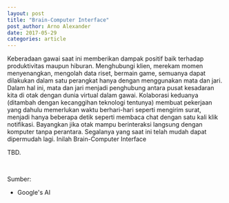 ```yaml
---
layout: post
title: "Brain-Computer Interface"
post_author: Arno Alexander
date: 2017-05-29
categories: article
---
```

<p>Keberadaan gawai saat ini memberikan dampak positif baik terhadap produktivitas maupun hiburan. Menghubungi klien, merekam momen menyenangkan, mengolah data riset, bermain game, semuanya dapat dilakukan dalam satu perangkat hanya dengan menggunakan mata dan jari. Dalam hal ini, mata dan jari menjadi penghubung antara pusat kesadaran kita di otak dengan dunia virtual dalam gawai. Kolaborasi keduanya (ditambah dengan kecanggihan teknologi tentunya) membuat pekerjaan yang dahulu memerlukan waktu berhari-hari seperti mengirim surat, menjadi hanya beberapa detik seperti membaca chat dengan satu kali klik notifikasi. Bayangkan jika otak mampu berinteraksi langsung dengan komputer tanpa perantara. Segalanya yang saat ini telah mudah dapat dipermudah lagi. Inilah Brain-Computer Interface</p><!--endofpreview-->
<p>TBD.</p>
<br>
<p>Sumber:
	<ul>
		<li>Google's AI</li>
	</ul>
</p>